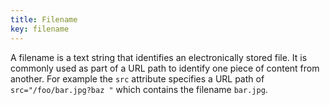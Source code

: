 ```yaml
---
title: Filename
key: filename
---
```


A filename is a text string that identifies an electronically stored file. It is commonly used as part of a URL path to identify one piece of content from another. For example the `src` attribute specifies a URL path of `src="/foo/bar.jpg?baz "` which contains the filename `bar.jpg`.
